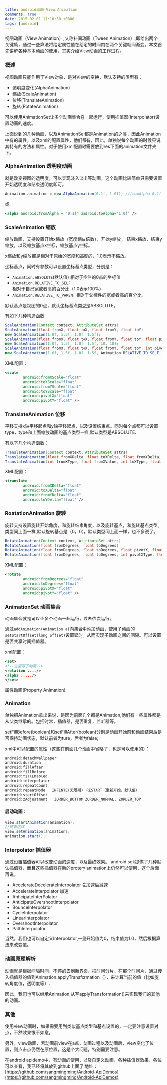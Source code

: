 ```yaml
---
title: android动画-View Animation
comments: true
date: 2015-02-01 11:10:50 +0800
tags: [android]
---
```



视图动画（View Animation）,又称补间动画（Tween Animation）,即给出两个关键帧，通过一些算法将给定属性值在给定的时间内在两个关键帧间渐变。本文首先讲解各种基本动画的使用，其实介绍View动画的工作过程。
<!--more-->
### 概述

视图动画只能作用于View对象，是对View的变换，默认支持的类型有：

+ 透明度变化(AlphaAnimation)
+ 缩放(ScaleAnimation)
+ 位移(TranslateAnimation)
+ 旋转(RotateAnimation)

可以使用AnimationSet让多个动画集合在一起运行，使用插值器(Interpolator)设置动画的速度。



上面说到的几种动画，以及AnimationSet都是Animation的之类，因此Animation中有的属性，以及xml的配置属性，他们都有，因此，单独说每个动画的时候只说其特有的方法和属性。对于使用xml配置时需要放到res下面的animation文件夹下。

### AlphaAnimation 透明度动画

就是改变视图的透明度，可以实现淡入淡出等动画。这个动画比较简单只需要设置开始透明度和结束透明度即可。

```java
Animation animation = new AlphaAnimation(0.1f, 1.0f); //fromAlpha 0.1f   toAlpha 1.0f
```

或

```xml
<alpha android:fromAlpha = "0.1f" android:toAlpha="1.0f" />
```

### ScaleAnimation 缩放

缩放动画，支持设置开始x缩放（宽度缩放倍数），开始y缩放， 结束x缩放，结束y缩放，以及缩放基点x坐标，缩放基点y坐标。

x缩放和y缩放都是相对于原始的宽度和高度的，1.0表示不缩放。

坐标基点，同时有参数可以设置坐标基点类型，分别是：

+ `Animation.ABSOLUTE`(默认值) 相对于控件的0点的坐标值
+ `Animation.RELATIVE_TO_SELF` 相对于自己宽或者高的百分比（1.0表示100%）
+ `Animation.RELATIVE_TO_PARENT` 相对于父控件的宽或者高的百分比.

默认基点是视图的0点，默认坐标基点类型是ABSOLUTE。

有如下几种构造函数

```java
ScaleAnimation(Context context, AttributeSet attrs)
ScaleAnimation(float fromX, float toX, float fromY, float toY)
new ScaleAnimation(1.0f, 1.5f, 1.0f, 1.5f);
ScaleAnimation(float fromX, float toX, float fromY, float toY, float pivotX, float pivotY)
new ScaleAnimation(1.0f, 1.5f, 1.0f, 1.5f, 10, 10);
ScaleAnimation(float fromX, float toX, float fromY, float toY, int pivotXType, float pivotXValue, int pivotYType, float pivotYValue)
new ScaleAnimation(1.0f, 1.5f, 1.0f, 1.5f, Animation.RELATIVE_TO_SELF, 0.5f, Animation.RELATIVE_TO_SELF, 0.5f); //以中心点为基点

```

XML配置：

```xml
<scale
        android:fromXScale="float"
        android:toXScale="float"
        android:fromYScale="float"
        android:toYScale="float"
        android:pivotX="float"
        android:pivotY="float" />
```

### TranslateAnimation 位移

平移支持x轴平移起点和y轴平移起点，以及设置结束点。同时每个点都可以设置type，type和上面缩放动画的基点类型一样,默认类型是ABSOLUTE.

有以下几个构造函数：

```java
TranslateAnimation(Context context, AttributeSet attrs)
TranslateAnimation(float fromXDelta, float toXDelta, float fromYDelta, float toYDelta)
TranslateAnimation(int fromXType, float fromXValue, int toXType, float toXValue, int fromYType, float fromYValue, int toYType, float toYValue)
```


XML配置：
```xml
<translate
        android:fromXDelta="float"
        android:toXDelta="float"
        android:fromYDelta="float"
        android:toYDelta="float" />
```


### RoatationAnimation 旋转

旋转支持设置旋转开始角度，和旋转结束角度，以及旋转基点，和旋转基点类型。类型同上面一样,默认旋转基点是（0，0），默认类型同上面一样，也不多说了。

```java
RotateAnimation(Context context, AttributeSet attrs)
RotateAnimation(float fromDegrees, float toDegrees)
RotateAnimation(float fromDegrees, float toDegrees, float pivotX, float pivotY)
RotateAnimation(float fromDegrees, float toDegrees, int pivotXType, float pivotXValue, int pivotYType, float pivotYValue)
```

XML配置：

```xml
<rotate
        android:fromDegrees="float"
        android:toDegrees="float"
        android:pivotX="float"
        android:pivotY="float" />
```


### AnimationSet 动画集合

动画集合就是可以让多个动画一起运行，或者依次运行。

通过`addAnimation(Animation a)`向集合中添加动画，使用子动画的`setStartOffset(long offset)`设置延时，从而实现子动画之间的间隔。可以设置是否共享时间插值器。

xml配置：

```xml
<set>
<!--这里写子动画-->
<rotation ..../>
<alpha ...../>
</set>
```
属性动画(Property Animation)


### Animation 

单独把Animation拿出来说，是因为前面几个都是Animation,他们有一些属性都是从父类继承的。包括时常，插值器，是否重复，监听器等。

setFillBefore(boolean)和setFillAfter(boolean)分别是动画开始前和动画结束后是否保持动画状态，默认前者为ture，后者为false;

xml中可以配置的属性（这些在前面几个动画中省略了，也是可以使用的）：

```xml
android:detachWallpaper
android:duration
android:fillAfter
android:fillBefore
android:fillEnabled
android:interpolator
android:repeatCount
android:repeatMode   INFINTE(无限期)，RESTART（重新开始，默认值）
android:startOffset
android:zAdjustment   ZORDER_BOTTOM,ZORDER_NORMAL, ZORDER_TOP
```

#### 启动动画：

```java
view.startAnimation(animation);
//或者这样
view.setAnimation(animation);
animation.start();
```

### Interpolator 插值器

通过设置插值器可以改变动画的速度，以及最终效果。
android sdk提供了几种默认插值器，而且这些插值器在新的protery animation上仍然可以使用，这个后面再说。

+ AccelerateDecelerateInterpolator 先加速后减速
+ AccelerateInterpolator 加速
+ AnticipateInterPolator 
+ AnticipateOvershootInterpolator
+ BounceInterpolator
+ CycleInterpolator
+ LinearInterpolator
+ OvershootInterpolator
+ PathInterpolator

当然，我们也可以自定义Interpolator,一般开始值为0，结束值为1.0，然后根据算法来改变值。

### 动画原理解析
动画就是根据间隔时间，不停的去刷新界面，把时间分片，在那个时间片，通过传入插值器的值到Animation.applyTransformation（），来计算当前的值（比如旋转角度值，透明度等）.

因此，我们也可以继承Animation,从写applyTransformation()来实现我们的其他的动画。


### 其他

使用view动画时，如果需要用到类似基点类型和基点设置的，一定要注意设置对点，不然效果恨不如意。

另外，view动画，若动画前view在a点，动画过程以及动画后，view变化了位置，则点击点仍然在原位置，这是个大问题，特别需要注意。


在android apidemo中，有动画的使用，以及自定义动画，各种插值器效果，各位可以查看，我已经将其放到github上面了,地址：[https://github.com/sangmingming/Android-ApiDemos](https://github.com/sangmingming/Android-ApiDemos)


